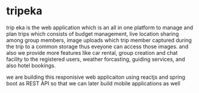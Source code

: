 # tripeka
trip eka is the web application which is an all in one platform to manage and plan trips
which consists of budget management, live location sharing among group members, image uploads which trip member captured during the trip to a common storage thus eveyone can access those images.
and also we provide more features like car rental, group creation and chat facility to the registered users, weather forcasting, guiding services, and also hotel bookings.

we are building this responisive web applicaiton using reactjs and spring boot as REST API so that we can later build mobile applications as well
